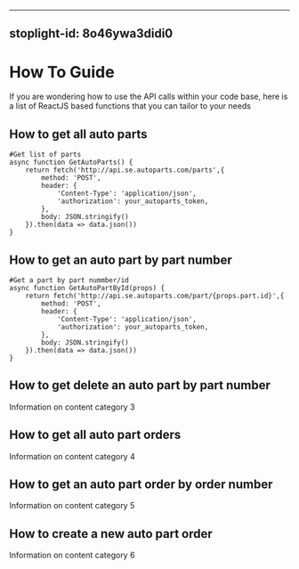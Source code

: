 

---
stoplight-id: 8o46ywa3didi0
---

# How To Guide

If you are wondering how to use the API calls within your code base, here is a list of ReactJS based functions that you can tailor to your needs

## How to get all auto parts
```
#Get list of parts
async function GetAutoParts() {
    return fetch('http://api.se.autoparts.com/parts',{
        method: 'POST',
        header: {
            'Content-Type': 'application/json',
            'authorization': your_autoparts_token,
        },
        body: JSON.stringify()
    }).then(data => data.json())
}
```


## How to get an auto part by part number

```
#Get a part by part nummber/id
async function GetAutoPartById(props) {
    return fetch('http://api.se.autoparts.com/part/{props.part.id}',{
        method: 'POST',
        header: {
            'Content-Type': 'application/json',
            'authorization': your_autoparts_token,
        },
        body: JSON.stringify()
    }).then(data => data.json())
}
```


## How to get delete an auto part by part number
Information on content category 3

## How to get all auto part orders

Information on content category 4

## How to get an auto part order by order number

Information on content category 5

## How to create a new auto part order

Information on content category 6

